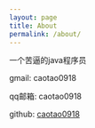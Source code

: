 ```yaml
---
layout: page
title: About
permalink: /about/
---
```


一个苦逼的java程序员

gmail: caotao0918

qq邮箱: caotao0918

github: [caotao0918](https://github.com/caotao0918)